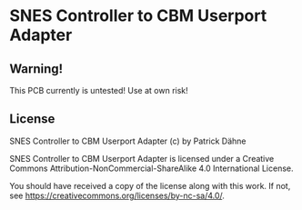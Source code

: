 # SNES Controller to CBM Userport Adapter

## Warning!

This PCB currently is untested! Use at own risk!

## License

SNES Controller to CBM Userport Adapter (c) by Patrick Dähne

SNES Controller to CBM Userport Adapter is licensed under a
Creative Commons Attribution-NonCommercial-ShareAlike 4.0 International License.

You should have received a copy of the license along with this
work. If not, see <https://creativecommons.org/licenses/by-nc-sa/4.0/>.
